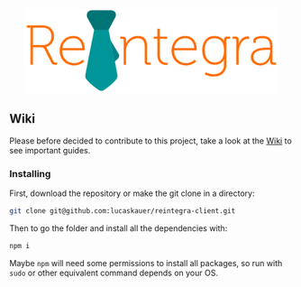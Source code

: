 <p align="center">
	<a href="https://github.com/lucaskauer/reintegra-client">
		<img src="./src/assets/logo.png" height="150" alt="Reintegra App">
	</a>
</p>

## Wiki
Please before decided to contribute to this project, take a look at the [Wiki](https://github.com/lucaskauer/reintegra-client/wiki/) to see important guides.

### Installing
First, download the repository or make the git clone in a directory:
```bash
git clone git@github.com:lucaskauer/reintegra-client.git
```

Then to go the folder and install all the dependencies with:
```bash
npm i
```

Maybe `npm` will need some permissions to install all packages, so run with `sudo` or other equivalent command depends on your OS.
